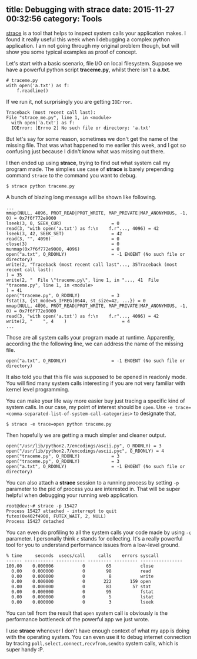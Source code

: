 title: Debugging with strace
date: 2015-11-27 00:32:56
category: Tools
---

[strace](http://linux.die.net/man/1/strace) is a tool that helps to inspect system calls your application makes. I found it really useful this week when I debugging a complex python application. I am not going through my original problem though, but will show you some typical examples as proof of concept.

<!-- more -->

Let's start with a basic scenario, file I/O on local filesystem. Suppose we have a powerful python script **traceme.py**, whilst there isn't a **a.txt**.

```
# traceme.py
with open('a.txt') as f:
    f.readline()
```

If we run it, not surprisingly you are getting `IOError`.

```
Traceback (most recent call last):
File "strace_me.py", line 1, in <module>
  with open('a.txt') as f:
  IOError: [Errno 2] No such file or directory: 'a.txt'
```

But let's say for some reason, sometimes we don't get the name of the missing file. That was what happened to me earlier this week, and I got so confusing just because I didn't know what was missing out there.

I then ended up using **strace**, trying to find out what system call my program made. The simplies use case of **strace** is barely prepending command `strace` to the command you want to debug.

```
$ strace python traceme.py
```

A bunch of blazing long message will be shown like following.

```
...
mmap(NULL, 4096, PROT_READ|PROT_WRITE, MAP_PRIVATE|MAP_ANONYMOUS, -1, 0) = 0x7f6f772e9000
lseek(3, 0, SEEK_CUR)                   = 0
read(3, "with open('a.txt') as f:\n    f.r"..., 4096) = 42
lseek(3, 42, SEEK_SET)                  = 42
read(3, "", 4096)                       = 0
close(3)                                = 0
munmap(0x7f6f772e9000, 4096)            = 0
open("a.txt", O_RDONLY)                 = -1 ENOENT (No such file or directory)
write(2, "Traceback (most recent call last"..., 35Traceback (most recent call last):
) = 35
write(2, "  File \"traceme.py\", line 1, in "..., 41  File "traceme.py", line 1, in <module>
) = 41
open("traceme.py", O_RDONLY)            = 3
fstat(3, {st_mode=S_IFREG|0644, st_size=42, ...}) = 0
mmap(NULL, 4096, PROT_READ|PROT_WRITE, MAP_PRIVATE|MAP_ANONYMOUS, -1, 0) = 0x7f6f772e9000
read(3, "with open('a.txt') as f:\n    f.r"..., 4096) = 42
write(2, "    ", 4    )                     = 4
...
```

Those are all system calls your program made at runtime. Apparently, according the the following line, we can address the name of the missing file.

```
open("a.txt", O_RDONLY)                 = -1 ENOENT (No such file or directory)
```

It also told you that this file was supposed to be opened in readonly mode. You will find many system calls interesting if you are not very familiar with kernel level programming.

You can make your life way more easier buy just tracing a specific kind of system calls. In our case, my point of interest should be `open`. Use `-e trace=<comma-separated-list-of-system-call-categories>` to designate that.

```
$ strace -e trace=open python traceme.py
```

Then hopefully we are getting a much simpler and cleaner output.

```
open("/usr/lib/python2.7/encodings/ascii.py", O_RDONLY) = 3
open("/usr/lib/python2.7/encodings/ascii.pyc", O_RDONLY) = 4
open("traceme.py", O_RDONLY)            = 3
open("traceme.py", O_RDONLY)            = 3
open("a.txt", O_RDONLY)                 = -1 ENOENT (No such file or directory)
```

You can also attach a **strace** session to a running process by setting `-p` parameter to the pid of process you are interested in. That will be super helpful when debugging your running web application.

```
root@dev:~# strace -p 15427
Process 15427 attached - interrupt to quit
futex(0x402f4900, FUTEX_WAIT, 2, NULL) 
Process 15427 detached
```

You can even do profiling to all the system calls your code made by using `-c` parameter. I personally think `c` stands for collecting. It's a really powerful tool for you to understand performance issues from a low-level ground.

```
% time     seconds  usecs/call     calls    errors syscall
------ ----------- ----------- --------- --------- ----------------
100.00    0.000006           0        65           close
  0.00    0.000000           0        98           read
  0.00    0.000000           0         8           write
  0.00    0.000000           0       222       159 open
  0.00    0.000000           0        83        57 stat
  0.00    0.000000           0        95           fstat
  0.00    0.000000           0         5           lstat
  0.00    0.000000           0         3           lseek
```

You can tell from the result that `open` system call is obviously is the performance bottleneck of the powerful app we just wrote.

I use **strace** whenever I don't have enough context of what my app is doing with the operating system. You can even use it to debug internet connection by tracing `poll,select,connect,recvfrom,sendto` system calls, which is super handy :P.
